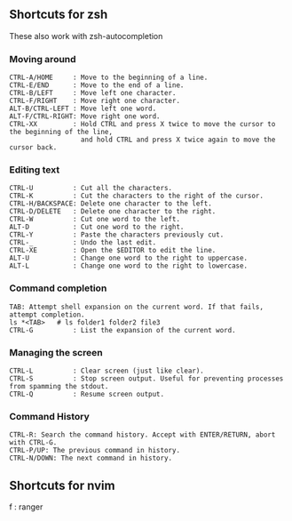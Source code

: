 
## Shortcuts for zsh

These also work with zsh-autocompletion 

### Moving around
    CTRL-A/HOME     : Move to the beginning of a line.
    CTRL-E/END      : Move to the end of a line.
    CTRL-B/LEFT     : Move left one character.
    CTRL-F/RIGHT    : Move right one character.
    ALT-B/CTRL-LEFT : Move left one word.
    ALT-F/CTRL-RIGHT: Move right one word.
    CTRL-XX         : Hold CTRL and press X twice to move the cursor to the beginning of the line,
                      and hold CTRL and press X twice again to move the cursor back.

### Editing text
    CTRL-U          : Cut all the characters.
    CTRL-K          : Cut the characters to the right of the cursor.
    CTRL-H/BACKSPACE: Delete one character to the left.
    CTRL-D/DELETE   : Delete one character to the right.
    CTRL-W          : Cut one word to the left.
    ALT-D           : Cut one word to the right.
    CTRL-Y          : Paste the characters previously cut.
    CTRL-_          : Undo the last edit.
    CTRL-XE         : Open the $EDITOR to edit the line.
    ALT-U           : Change one word to the right to uppercase.
    ALT-L           : Change one word to the right to lowercase.

### Command completion
    TAB: Attempt shell expansion on the current word. If that fails, attempt completion.
    ls *<TAB>   # ls folder1 folder2 file3
    CTRL-G          : List the expansion of the current word.

### Managing the screen
    CTRL-L          : Clear screen (just like clear).
    CTRL-S          : Stop screen output. Useful for preventing processes from spamming the stdout.
    CTRL-Q          : Resume screen output.

### Command History
    CTRL-R: Search the command history. Accept with ENTER/RETURN, abort with CTRL-G.
    CTRL-P/UP: The previous command in history.
    CTRL-N/DOWN: The next command in history.

## Shortcuts for nvim
<leader> f          : ranger

